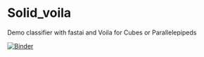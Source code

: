 # Solid_voila

Demo classifier with fastai and Voila for Cubes or Parallelepipeds

[![Binder](https://mybinder.org/badge_logo.svg)](https://mybinder.org/v2/gh/albertotono/deployment/master?urlpath=%2Fvoila%2Frender%2Fsolid.ipynb)


 
 
